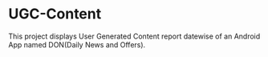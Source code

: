 # UGC-Content
This project displays User Generated Content report datewise of an 
Android App named DON(Daily News and Offers).